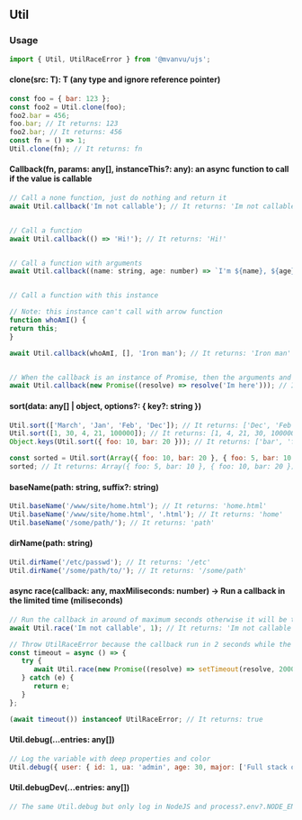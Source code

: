 ## Util

### Usage

```javascript
import { Util, UtilRaceError } from '@mvanvu/ujs';
```

#### clone<T>(src: T): T (any type and ignore reference pointer)

```javascript
const foo = { bar: 123 };
const foo2 = Util.clone(foo);
foo2.bar = 456;
foo.bar; // It returns: 123
foo2.bar; // It returns: 456
const fn = () => 1;
Util.clone(fn); // It returns: fn
```

#### Callback(fn, params: any[], instanceThis?: any): an async function to call if the value is callable

```javascript
// Call a none function, just do nothing and return it
await Util.callback('Im not callable'); // It returns: 'Im not callable'


// Call a function
await Util.callback(() => 'Hi!'); // It returns: 'Hi!'


// Call a function with arguments
await Util.callback((name: string, age: number) => `I'm ${name}, ${age} years old!`, ['Yu', 25]); // It returns: `I'm Yu, 25 years old!`


// Call a function with this instance

// Note: this instance can't call with arrow function
function whoAmI() {
return this;
}

await Util.callback(whoAmI, [], 'Iron man'); // It returns: 'Iron man'


// When the callback is an instance of Promise, then the arguments and this instance will be ignored
await Util.callback(new Promise((resolve) => resolve('Im here'))); // It returns: 'Im here'

```

#### sort(data: any[] | object, options?: { key?: string })

```javascript
Util.sort(['March', 'Jan', 'Feb', 'Dec']); // It returns: ['Dec', 'Feb', 'Jan', 'March']
Util.sort([1, 30, 4, 21, 100000]); // It returns: [1, 4, 21, 30, 100000]
Object.keys(Util.sort({ foo: 10, bar: 20 })); // It returns: ['bar', 'foo']

const sorted = Util.sort(Array({ foo: 10, bar: 20 }, { foo: 5, bar: 10 }), { key: 'foo' });
sorted; // It returns: Array({ foo: 5, bar: 10 }, { foo: 10, bar: 20 })
```

#### baseName(path: string, suffix?: string)

```javascript
Util.baseName('/www/site/home.html'); // It returns: 'home.html'
Util.baseName('/www/site/home.html', '.html'); // It returns: 'home'
Util.baseName('/some/path/'); // It returns: 'path'
```

#### dirName(path: string)

```javascript
Util.dirName('/etc/passwd'); // It returns: '/etc'
Util.dirName('/some/path/to/'); // It returns: '/some/path'
```

#### async race(callback: any, maxMiliseconds: number) -> Run a callback in the limited time (miliseconds)

```javascript
// Run the callback in around of maximum seconds otherwise it will be thrown an instance of UtilRaceError
await Util.race('Im not callable', 1); // It returns: 'Im not callable'

// Throw UtilRaceError because the callback run in 2 seconds while the maximum time is 1 seconds
const timeout = async () => {
   try {
      await Util.race(new Promise((resolve) => setTimeout(resolve, 2000)), 1000);
   } catch (e) {
      return e;
   }
};

(await timeout()) instanceof UtilRaceError; // It returns: true
```

#### Util.debug(...entries: any[])

```javascript
// Log the variable with deep properties and color
Util.debug({ user: { id: 1, ua: 'admin', age: 30, major: ['Full stack developer'] } });
```

#### Util.debugDev(...entries: any[])

```javascript
// The same Util.debug but only log in NodeJS and process?.env?.NODE_ENV === 'development'
```
